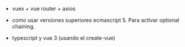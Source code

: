 - vuex + vue router + axios


- como usar versiones superiores ecmascript 5. Para activar optional chaining.
- typescript y vue 3 (usando el create-vue)
